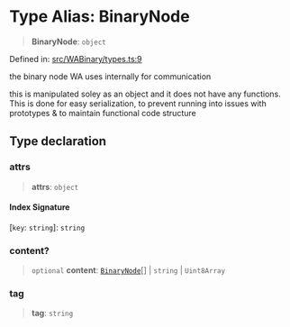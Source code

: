 # Type Alias: BinaryNode

> **BinaryNode**: `object`

Defined in: [src/WABinary/types.ts:9](https://github.com/Riders004/Tv/blob/3d6aaf6f3efb499dc9d0ca82bb24083bb45a8478/src/WABinary/types.ts#L9)

the binary node WA uses internally for communication

this is manipulated soley as an object and it does not have any functions.
This is done for easy serialization, to prevent running into issues with prototypes &
to maintain functional code structure

## Type declaration

### attrs

> **attrs**: `object`

#### Index Signature

\[`key`: `string`\]: `string`

### content?

> `optional` **content**: [`BinaryNode`](BinaryNode.md)[] \| `string` \| `Uint8Array`

### tag

> **tag**: `string`
